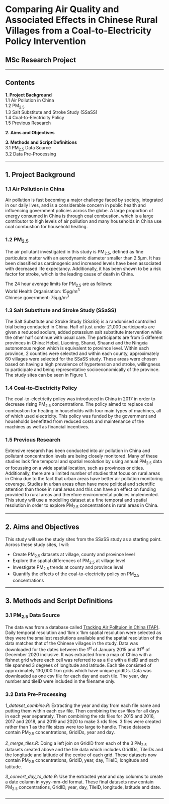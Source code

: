 
# Comparing Air Quality and Associated Effects in Chinese Rural Villages from a Coal-to-Electricity Policy Intervention

## MSc Research Project

----------------------------------------------------------------------------

## Contents
**1. Project Background**  
1.1 Air Pollution in China  
1.2 PM<sub>2.5</sub>  
1.3 Salt Substitute and Stroke Study (SSaSS)   
1.4 Coal-to-Electricity Policy  
1.5 Previous Research  

**2. Aims and Objectives**  

**3. Methods and Script Definitions**  
3.1 PM<sub>2.5</sub> Data Source  
3.2 Data Pre-Processing  

----------------------------------------------------------------------------

## 1. Project Background

### 1.1 Air Pollution in China

Air pollution is fast becoming a major challenge faced by society, integrated in our daily lives, and is a considerable concern in public health and influencing government policies across the globe. A large proportion of energy consumed in China is through coal combustion, which is a large contributor to high levels of air pollution and many households in China use coal combustion for household heating.

### 1.2 PM<sub>2.5</sub>

The air pollutant investigated in this study is PM<sub>2.5</sub>, defined as fine particulate matter with an aerodynamic diameter smaller than 2.5μm. It has been classified as carcinogenic and increased levels have been associated with decreased life expectancy. Additionally, it has been shown to be a risk factor for stroke, which is the leading cause of death in China.

The 24 hour average limits for PM<sub>2.5</sub> are as follows:  
World Health Organisation: 15μg/m<sup>3</sup>  
Chinese government: 75μg/m<sup>3</sup>  

### 1.3 Salt Substitute and Stroke Study (SSaSS)

The Salt Substitute and Stroke Study (SSaSS) is a randomised controlled trial being conducted in China. Half of just under 21,000 participants are given a reduced sodium, added potassium salt substitute intervention while the other half continue with usual care. The participants are from 5 different provinces in China: Hebei, Liaoning, Shanxi, Shaanxi and the Ningxia autonomous region which is equivalent to province level. Within each province, 2 counties were selected and within each county, approximately 60 villages were selected for the SSaSS study. These areas were chosen based on having a high prevalence of hypertension and stroke, willingness to participate and being representative socioeconomically of the province. The study sites can be seen in Figure 1.

### 1.4 Coal-to-Electricity Policy

The coal-to-electricity policy was introduced in China in 2017 in order to decrease rising PM<sub>2.5</sub> concentrations. The policy aimed to replace coal combustion for heating in households with four main types of machines, all of which used electricity. This policy was funded by the government and households benefitted from reduced costs and maintenance of the machines as well as financial incentives.

### 1.5 Previous Research

Extensive research has been conducted into air pollution in China and pollutant concentration levels are being closely monitored. Many of these studies lack fine temporal and spatial resolution by using annual PM<sub>2.5</sub> data or focussing on a wide spatial location, such as provinces or cities. Additionally, there are a limited number of studies that focus on rural areas in China due to the fact that urban areas have better air pollution monitoring coverage. Studies in urban areas often have more political and scientific attention than those in rural areas and this can have an effect on funding provided to rural areas and therefore environmental policies implemented. This study will use a modelling dataset at a fine temporal and spatial resolution in order to explore PM<sub>2.5</sub> concentrations in rural areas in China.

----------------------------------------------------------------------------

## 2. Aims and Objectives

This study will use the study sites from the SSaSS study as a starting point. Across these study sites, I will:
- Create PM<sub>2.5</sub> datasets at village, county and province level  
- Explore the spatial differences of PM<sub>2.5</sub> at village level  
- Investigate PM<sub>2.5</sub> trends at county and province level  
- Quantify the effects of the coal-to-electricity policy on PM<sub>2.5</sub> concentrations  

----------------------------------------------------------------------------

## 3. Methods and Script Definitions

### 3.1 PM<sub>2.5</sub> Data Source

The data was from a database called [Tracking Air Polltuion in China (TAP)](http://tapdata.org.cn/?page_id=1160&item=pm25&lang=en). Daily temporal resolution and 1km x 1km spatial resolution were selected as they were the smallest resolutions available and the spatial resolution of the data matches that of the Chinese villages in the study. Data was downloaded for the dates between the 1<sup>st</sup> of January 2015 and 31<sup>st</sup> of December 2020 inclusive. It was extracted from a map of China with a fishnet grid where each cell was referred to as a tile with a tileID and each tile spanned 3 degrees of longitude and latitude. Each tile consisted of approximately 130,000 1km grids which have unique gridIDs. Data was downloaded as one csv file for each day and each tile. The year, day number and tileID were included in the filename only. 

### 3.2 Data Pre-Processing

*1_dataset_combine.R*: Extracting the year and day from each file name and putting them within each csv file. Then combining the csv files for all days in each year separately. Then combining the rds files for 2015 and 2016, 2017 and 2018, and 2019 and 2020 to make 3 rds files. 3 files were created rather than 1 as the file sizes were too large to handle. These datasets contain PM<sub>2.5</sub> concentrations, GridIDs, year and day.

*2_merge_tiles.R*: Doing a left join on GridID from each of the 3 PM<sub>2.5</sub> datasets created above and the tile data which includes GridIDs, TileIDs and the longitude and latitude of the centre of each grid. These datasets now contain PM<sub>2.5</sub> concentrations, GridID, year, day, TileID, longitude and latitude.

*3_convert_day_to_date.R*: Use the extracted year and day columns to create a date column in yyyy-mm-dd format. These final datasets now contain PM<sub>2.5</sub> concentrations, GridID, year, day, TileID, longitude, latitude and date.

### 

----------------------------------------------------------------------------







